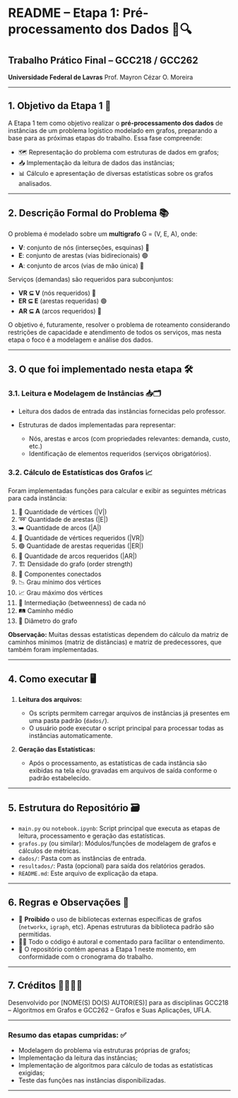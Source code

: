 # README – Etapa 1: Pré-processamento dos Dados 🚦🔍

## Trabalho Prático Final – GCC218 / GCC262

**Universidade Federal de Lavras**
Prof. Mayron Cézar O. Moreira

---

## 1. Objetivo da Etapa 1 🎯

A Etapa 1 tem como objetivo realizar o **pré-processamento dos dados** de instâncias de um problema logístico modelado em grafos, preparando a base para as próximas etapas do trabalho. Essa fase compreende:

* 🗺️ Representação do problema com estruturas de dados em grafos;
* 📥 Implementação da leitura de dados das instâncias;
* 📊 Cálculo e apresentação de diversas estatísticas sobre os grafos analisados.

---

## 2. Descrição Formal do Problema 📚

O problema é modelado sobre um **multigrafo** G = (V, E, A), onde:

* **V**: conjunto de nós (interseções, esquinas) 🔵
* **E**: conjunto de arestas (vias bidirecionais) 🟢
* **A**: conjunto de arcos (vias de mão única) 🔴

Serviços (demandas) são requeridos para subconjuntos:

* **VR ⊆ V** (nós requeridos) 🔵
* **ER ⊆ E** (arestas requeridas) 🟢
* **AR ⊆ A** (arcos requeridos) 🔴

O objetivo é, futuramente, resolver o problema de roteamento considerando restrições de capacidade e atendimento de todos os serviços, mas nesta etapa o foco é a modelagem e análise dos dados.

---

## 3. O que foi implementado nesta etapa 🛠️

### 3.1. **Leitura e Modelagem de Instâncias** 📥🗂️

* Leitura dos dados de entrada das instâncias fornecidas pelo professor.
* Estruturas de dados implementadas para representar:

  * Nós, arestas e arcos (com propriedades relevantes: demanda, custo, etc.)
  * Identificação de elementos requeridos (serviços obrigatórios).

### 3.2. **Cálculo de Estatísticas dos Grafos** 📈

Foram implementadas funções para calcular e exibir as seguintes métricas para cada instância:

1. 🔢 Quantidade de vértices (|V|)
2. ➿ Quantidade de arestas (|E|)
3. ➡️ Quantidade de arcos (|A|)
4. 🔵 Quantidade de vértices requeridos (|VR|)
5. 🟢 Quantidade de arestas requeridas (|ER|)
6. 🔴 Quantidade de arcos requeridos (|AR|)
7. 🏗️ Densidade do grafo (order strength)
8. 🔗 Componentes conectados
9. 📉 Grau mínimo dos vértices
10. 📈 Grau máximo dos vértices
11. 🧭 Intermediação (betweenness) de cada nó
12. 🛤️ Caminho médio
13. 📏 Diâmetro do grafo

**Observação:** Muitas dessas estatísticas dependem do cálculo da matriz de caminhos mínimos (matriz de distâncias) e matriz de predecessores, que também foram implementadas.

---

## 4. Como executar 🖥️

1. **Leitura dos arquivos:**

   * Os scripts permitem carregar arquivos de instâncias já presentes em uma pasta padrão (`dados/`).
   * O usuário pode executar o script principal para processar todas as instâncias automaticamente.

2. **Geração das Estatísticas:**

   * Após o processamento, as estatísticas de cada instância são exibidas na tela e/ou gravadas em arquivos de saída conforme o padrão estabelecido.

---

## 5. Estrutura do Repositório 🗃️

* `main.py` ou `notebook.ipynb`: Script principal que executa as etapas de leitura, processamento e geração das estatísticas.
* `grafos.py` (ou similar): Módulos/funções de modelagem de grafos e cálculos de métricas.
* `dados/`: Pasta com as instâncias de entrada.
* `resultados/`: Pasta (opcional) para saída dos relatórios gerados.
* `README.md`: Este arquivo de explicação da etapa.

---

## 6. Regras e Observações 📜

* 🚫 **Proibido** o uso de bibliotecas externas específicas de grafos (`networkx`, `igraph`, etc). Apenas estruturas da biblioteca padrão são permitidas.
* 🧑‍💻 Todo o código é autoral e comentado para facilitar o entendimento.
* 📅 O repositório contém apenas a Etapa 1 neste momento, em conformidade com o cronograma do trabalho.

---

## 7. Créditos 🙋‍♂️🙋‍♀️

Desenvolvido por \[NOME(S) DO(S) AUTOR(ES)] para as disciplinas GCC218 – Algoritmos em Grafos e GCC262 – Grafos e Suas Aplicações, UFLA.

---

### **Resumo das etapas cumpridas:** ✅

* Modelagem do problema via estruturas próprias de grafos;
* Implementação da leitura das instâncias;
* Implementação de algoritmos para cálculo de todas as estatísticas exigidas;
* Teste das funções nas instâncias disponibilizadas.

---